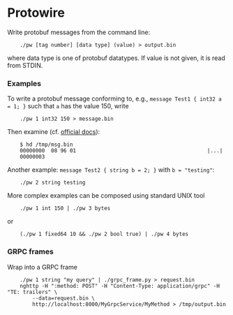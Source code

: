 # Protowire

Write protobuf messages from the command line:

        ./pw [tag number] [data type] (value) > output.bin
        
where data type is one of protobuf datatypes. If value is not given, it is read from STDIN.

### Examples

To write a protobuf message conforming to, e.g., `message Test1 { int32 a = 1; }` such that `a` has the value 150, write

        ./pw 1 int32 150 > message.bin

Then examine (cf. [official docs](https://developers.google.com/protocol-buffers/docs/encoding#simple)):
        
        $ hd /tmp/msg.bin
        00000000  08 96 01                                          |...|
        00000003

Another example: `message Test2 { string b = 2; }` with `b = "testing"`:

        ./pw 2 string testing

More complex examples can be composed using standard UNIX tool

        ./pw 1 int 150 | ./pw 3 bytes
        
or

        (./pw 1 fixed64 10 && ./pw 2 bool true) | ./pw 4 bytes

### GRPC frames

Wrap into a GRPC frame

        ./pw 1 string "my query" | ./grpc_frame.py > request.bin
        nghttp -H ":method: POST" -H "Content-Type: application/grpc" -H "TE: trailers" \
            --data=request.bin \
            http://localhost:8000/MyGrpcService/MyMethod > /tmp/output.bin

